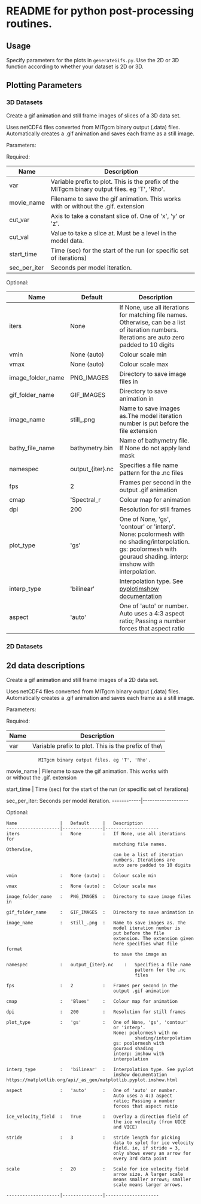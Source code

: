 # README for python post-processing routines.

## Usage
Specify parameters for the plots in `generateGifs.py`. Use the 2D or 3D function according to whether your dataset is 2D or 3D.

## Plotting Parameters

### 3D Datasets
Create a gif animation and still frame images of slices of a 3D data set.

Uses netCDF4 files converted from MITgcm binary output (.data) files.
Automatically creates a .gif animation and saves each frame as a still
image.

Parameters:

Required:

Name        |   Description
----        |   ------------------
var         |   Variable prefix to plot. This is the prefix of the MITgcm binary output files. eg 'T', 'Rho'.
movie_name  |   Filename to save the gif animation. This works with or without the .gif. extension
cut_var     |   Axis to take a constant slice of. One of 'x', 'y' or 'z'.
cut_val     |   Value to take a slice at. Must be a level in the model data.
start_time  |   Time (sec) for the start of the run (or specific set of iterations)
sec_per_iter|   Seconds per model iteration.

Optional:

Name                |   Default     |   Description
--------------------|---------------|--------------------
iters               |   None        |   If None, use all iterations for matching file names. Otherwise,  can be a list of iteration numbers. Iterations are auto zero padded to 10 digits
vmin                |   None (auto) |   Colour scale min
vmax                |   None (auto) |   Colour scale max
image_folder_name   |   PNG_IMAGES  |   Directory to save image files in
gif_folder_name     |   GIF_IMAGES  |   Directory to save animation in
image_name          |   still_.png  |   Name to save images as.The model iteration number is put before the file extension
bathy_file_name     |   bathymetry.bin| Name of bathymetry file. If None do not apply land mask
namespec            |   output_{iter}.nc    |   Specifies a file name pattern for the .nc files
fps                 |   2           |   Frames per second in the output .gif animation
cmap                |   'Spectral_r|   Colour map for animation
dpi                 |   200         |   Resolution for still frames
plot_type           |   'gs'        |   One of None, 'gs', 'contour' or 'interp'. None: pcolormesh with no shading/interpolation. gs: pcolormesh with gouraud shading. interp: imshow with interpolation.
interp_type         |   'bilinear'  |   Interpolation type. See [pyplotimshow documentation](https://matplotlib.org/api/_as_gen/matplotlib.pyplot.imshow.html)
aspect              |   'auto'      |   One of 'auto' or number. Auto uses a 4:3 aspect ratio; Passing a number forces that aspect ratio

### 2D Datasets


2d data descriptions
-----------------------------
Create a gif animation and still frame images of a 2D data set.

Uses netCDF4 files converted from MITgcm binary output (.data) files.
Automatically creates a .gif animation and saves each frame as a still
image.

Parameters:

Required:

Name        |   Description
------------|-------------------
var         |   Variable prefix to plot. This is the prefix of the\
                MITgcm binary output files. eg 'T', 'Rho'.

movie_name  |   Filename to save the gif animation. This works with\
                or without the .gif. extension

start_time  |   Time (sec) for the start of the run (or specific
                set of iterations)

sec_per_iter:   Seconds per model iteration.
------------|-------------------

Optional:

    Name                |   Default     |   Description
    --------------------|---------------|--------------------
    iters               :   None        :   If None, use all iterations for
                                            matching file names. Otherwise,
                                            can be a list of iteration
                                            numbers. Iterations are
                                            auto zero padded to 10 digits

    vmin                :   None (auto) :   Colour scale min

    vmax                :   None (auto) :   Colour scale max

    image_folder_name   :   PNG_IMAGES  :   Directory to save image files in

    gif_folder_name     :   GIF_IMAGES  :   Directory to save animation in

    image_name          :   still_.png  :   Name to save images as. The
                                            model iteration number is
                                            put before the file
                                            extension. The extension given
                                            here specifies what file format
                                            to save the image as

    namespec            :   output_{iter}.nc    :   Specifies a file name
                                                    pattern for the .nc
                                                    files

    fps                 :   2           :   Frames per second in the
                                            output .gif animation

    cmap                :   'Blues'     :   Colour map for animation

    dpi                 :   200         :   Resolution for still frames

    plot_type           :   'gs'        :   One of None, 'gs', 'contour'
                                            or 'interp'.
                                            None: pcolormesh with no
                                                    shading/interpolation
                                            gs: pcolormesh with
                                            gouraud shading
                                            interp: imshow with
                                            interpolation

    interp_type         :   'bilinear'  :   Interpolation type. See pyplot
                                            imshow documentation
    https://matplotlib.org/api/_as_gen/matplotlib.pyplot.imshow.html

    aspect              :   'auto'      :   One of 'auto' or number.
                                            Auto uses a 4:3 aspect
                                            ratio; Passing a number
                                            forces that aspect ratio

    ice_velocity_field  :   True        :   Overlay a direction field of
                                            the ice velocity (from UICE
                                            and VICE)

    stride              :   3           :   stride length for picking
                                            data to splot for ice velocity
                                            field. ie, if stride = 3,
                                            only shows every an arrow for
                                            every 3rd data point

    scale               :   20          :   Scale for ice velocity field
                                            arrow size. A larger scale
                                            means smaller arrows; smaller
                                            scale means larger arrows.

    --------------------|---------------|--------------------
